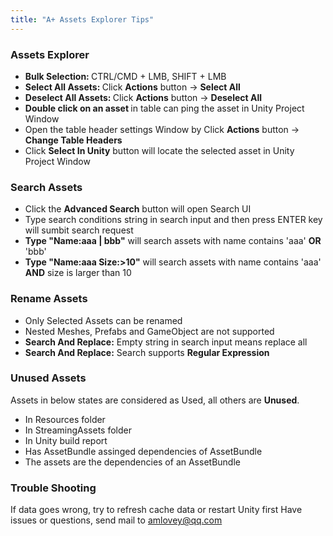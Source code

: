 ```yaml
---
title: "A+ Assets Explorer Tips"
---
```


### Assets Explorer

* <b> Bulk Selection: </b> CTRL/CMD + LMB, SHIFT + LMB
* <b> Select All Assets: </b> Click <b>Actions</b> button -> <b>Select All</b>
*  <b> Deselect All Assets: </b> Click <b>Actions</b> button -> <b>Deselect All</b>
*  <b> Double click on an asset </b> in table can ping the asset in Unity Project Window
*  Open the table header settings Window by Click <b>Actions</b> button -> <b>Change Table Headers</b>
*  Click <b>Select In Unity</b> button will locate the selected asset in Unity Project Window

### Search Assets

* Click the <b>Advanced Search</b> button will open Search UI  
* Type search conditions string in search input and then press ENTER key will sumbit search request 
* <b>Type "Name:aaa | bbb"</b> will search assets with name contains 'aaa' <b>OR</b> 'bbb'
* <b>Type "Name:aaa Size:>10"</b> will search assets with name contains 'aaa' <b>AND</b> size is larger than 10
 
 
### Rename Assets
           
* Only Selected Assets can be renamed
* Nested Meshes, Prefabs and GameObject are not supported
* <b>Search And Replace:</b> Empty string in search input means replace all
* <b>Search And Replace:</b> Search supports <b>Regular Expression</b>

### Unused Assets

Assets in below states are considered as Used, all others are <b>Unused</b>.

* In Resources folder
* In StreamingAssets folder
* In Unity build report
* Has AssetBundle assinged dependencies of AssetBundle 
* The assets are the dependencies of an AssetBundle 


### Trouble Shooting

If data goes wrong, try to refresh cache data or restart Unity first
Have issues or questions, send mail to amlovey@qq.com